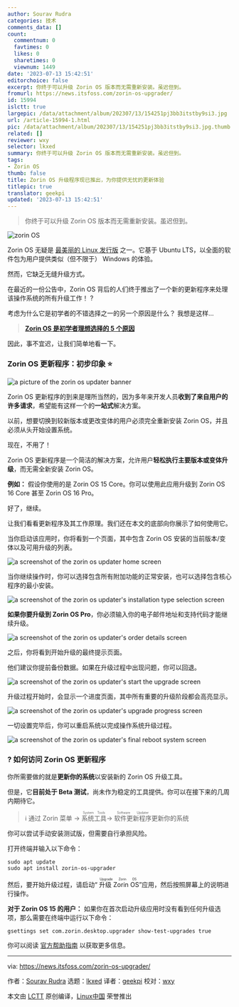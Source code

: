 ```yaml
---
author: Sourav Rudra
categories: 技术
comments_data: []
count:
  commentnum: 0
  favtimes: 0
  likes: 0
  sharetimes: 0
  viewnum: 1449
date: '2023-07-13 15:42:51'
editorchoice: false
excerpt: 你终于可以升级 Zorin OS 版本而无需重新安装。虽迟但到。
fromurl: https://news.itsfoss.com/zorin-os-upgrader/
id: 15994
islctt: true
largepic: /data/attachment/album/202307/13/154251pj3bb3itstby9si3.jpg
url: /article-15994-1.html
pic: /data/attachment/album/202307/13/154251pj3bb3itstby9si3.jpg.thumb.jpg
related: []
reviewer: wxy
selector: lkxed
summary: 你终于可以升级 Zorin OS 版本而无需重新安装。虽迟但到。
tags:
- Zorin OS
thumb: false
title: Zorin OS 升级程序现已推出，为你提供无忧的更新体验
titlepic: true
translator: geekpi
updated: '2023-07-13 15:42:51'
---
```



> 
> 你终于可以升级 Zorin OS 版本而无需重新安装。虽迟但到。
> 
> 
> 


![zorin OS](/data/attachment/album/202307/13/154251pj3bb3itstby9si3.jpg)


Zorin OS 无疑是 [最美丽的 Linux 发行版](https://itsfoss.com:443/beautiful-linux-distributions/) 之一。它基于 Ubuntu LTS，以全面的软件包为用户提供类似（但不限于） Windows 的体验。


然而，它缺乏无缝升级方式。


在最近的一份公告中，Zorin OS 背后的人们终于推出了一个新的更新程序来处理该操作系统的所有升级工作！ ?


考虑为什么它是初学者的不错选择之一的另一个原因是什么？ 我想是这样...



> 
> **[Zorin OS 是初学者理想选择的 5 个原因](https://news.itsfoss.com/why-zorin-os-beginners/)**
> 
> 
> 


因此，事不宜迟，让我们简单地看一下。


### Zorin OS 更新程序：初步印象 ⭐


![a picture of the zorin os updater banner](/data/attachment/album/202307/13/154251h1xzfggx101h1112.png)


Zorin OS 更新程序的到来是理所当然的，因为多年来开发人员**收到了来自用户的许多请求**，希望能有这样一个的**一站式**解决方案。


以前，想要切换到较新版本或更改变体的用户必须完全重新安装 Zorin OS，并且必须从头开始设置系统。


现在，不用了！


Zorin OS 更新程序是一个简洁的解决方案，允许用户**轻松执行主要版本或变体升级**，而无需全新安装 Zorin OS。


**例如：** 假设你使用的是 Zorin OS 15 Core。你可以使用此应用升级到 Zorin OS 16 Core 甚至 Zorin OS 16 Pro。


好了，继续。


让我们看看更新程序及其工作原理。我们还在本文的底部向你展示了如何使用它。


当你启动该应用时，你将看到一个页面，其中包含 Zorin OS 安装的当前版本/变体以及可用升级的列表。


![a screenshot of the zorin os updater home screen](/data/attachment/album/202307/13/154252udypww7iuspp2pup.jpg)


当你继续操作时，你可以选择包含所有附加功能的正常安装，也可以选择包含核心程序的最小安装。


![a screenshot of the zorin os updater's installation type selection screen](/data/attachment/album/202307/13/154252tf6o8nmcooo2rzq2.jpg)


**如果你要升级到 Zorin OS Pro**，你必须输入你的电子邮件地址和支持代码才能继续升级。


![a screenshot of the zorin os updater's order details screen](/data/attachment/album/202307/13/154252bt8k9kss9gnskhdg.jpg)


之后，你将看到开始升级的最终提示页面。


他们建议你提前备份数据。如果在升级过程中出现问题，你可以回退。


![a screenshot of the zorin os updater's start the upgrade screen](/data/attachment/album/202307/13/154252p9dvvc2f4ccz2d2z.jpg)


升级过程开始时，会显示一个进度页面，其中所有重要的升级阶段都会高亮显示。


![a screenshot of the zorin os updater's upgrade progress screen](/data/attachment/album/202307/13/154252i5amz857znova57l.jpg)


一切设置完毕后，你可以重启系统以完成操作系统升级过程。


![a screenshot of the zorin os updater's final reboot system screen](/data/attachment/album/202307/13/154252vprpwiu1wo8qq217.jpg)


### ? 如何访问 Zorin OS 更新程序


你所需要做的就是**更新你的系统**以安装新的 Zorin OS 升级工具。


但是，它**目前处于 Beta 测试**，尚未作为稳定的工具提供。你可以在接下来的几周内期待它。



> 
> ℹ️ 通过 Zorin 菜单 → <ruby> 系统工具 <rt>  System Tools </rt></ruby> → <ruby> 软件更新程序 <rt>  Software Updater </rt></ruby> 更新你的系统
> 
> 
> 


你可以尝试手动安装测试版，但需要自行承担风险。


打开终端并输入以下命令：



```
sudo apt update
sudo apt install zorin-os-upgrader

```

然后，要开始升级过程，请启动“<ruby> 升级 Zorin OS <rt>  Upgrade Zorin OS </rt></ruby>”应用，然后按照屏幕上的说明进行操作。


**对于 Zorin OS 15 的用户：** 如果你在首次启动升级应用时没有看到任何升级选项，那么需要在终端中运行以下命令：



```
gsettings set com.zorin.desktop.upgrader show-test-upgrades true

```

你可以阅读 [官方帮助指南](https://help.zorin.com:443/docs/getting-started/upgrade-zorin-os/#upgrading-from-zorin-os-15-or-newer) 以获取更多信息。




---


via: <https://news.itsfoss.com/zorin-os-upgrader/>


作者：[Sourav Rudra](https://news.itsfoss.com/author/sourav/) 选题：[lkxed](https://github.com/lkxed/) 译者：[geekpi](https://github.com/geekpi) 校对：[wxy](https://github.com/wxy)


本文由 [LCTT](https://github.com/LCTT/TranslateProject) 原创编译，[Linux中国](https://linux.cn/) 荣誉推出